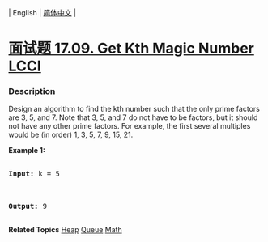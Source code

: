 | English | [简体中文](README.md) |

# [面试题 17.09. Get Kth Magic Number LCCI](https://leetcode-cn.com/problems/get-kth-magic-number-lcci)
 ### Description
<p>Design an algorithm to find the kth number such that the only prime factors are 3, 5, and 7. Note that 3, 5, and 7 do not have to be factors, but it should not have any other prime factors. For example, the first several multiples would be (in order) 1, 3, 5, 7, 9, 15, 21.</p>

<p><strong>Example 1:</strong></p>

<pre>
<strong>Input: </strong>k = 5

<strong>Output: </strong>9
</pre>

**Related Topics**  [Heap](https://leetcode-cn.com/tag/heap) [Queue](https://leetcode-cn.com/tag/queue) [Math](https://leetcode-cn.com/tag/math) 